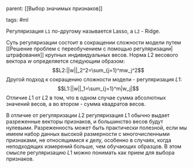 parent: [[Выбор значимых признаков]]

tags: #ml 

Регуляризация `L1` по-другому называется Lasso, а `L2` - Ridge.

Суть регуляризации состоит в сокращении сложности модели путем [[Решение проблем с переобучением с помощью регуляризации|штрафования]] крупных индивидуальных весов. Норма $L2$ весового вектора $w$ определяется следующим образом:
$$L2:||w||_2^2=\sum_{j=1}^mw_j^2$$
Другой подход к сокращению сложности модели - регуляризация $L1$:
$$L1:||w||_1=\sum_{j=1}^m|w_j|$$
Отличие $L1$ от $L2$ в том, что в одном случае сумма абсолютных значений весов, а во втором - сумма квадратов весов.

В отличие от регуляризации $L2$ регуляризация $L1$ обычно выдает разреженные векторы признаков, и большинство весов будут нулевыми. Разреженность может быть практически полезной, если мы имеем набор данных высокой размерности с многочисленными признаками, не относящимися к делу, особенно в случаях, когда неподходящих измерений больше, чем обучающих образцов. В этом смысле регуляризацию $L1$ можно понимать как прием для выбора признаков.